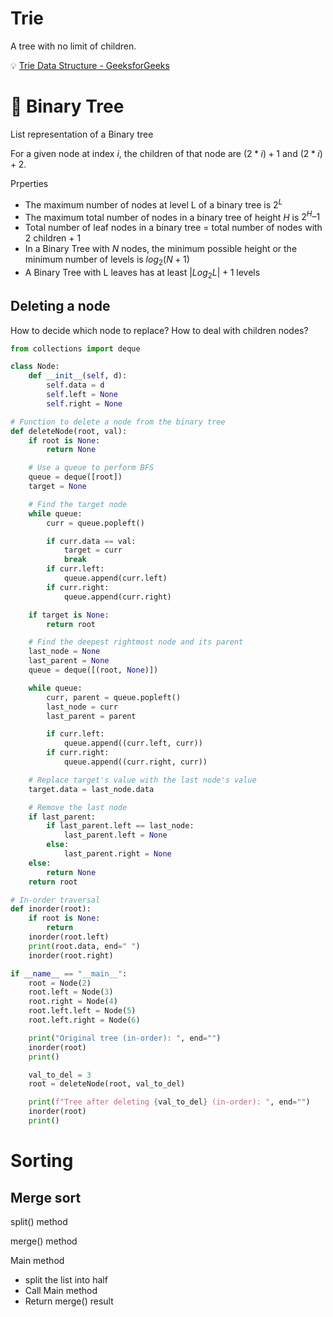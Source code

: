 # Trie

A tree with no limit of children. 

💡 [Trie Data Structure - GeeksforGeeks](https://www.geeksforgeeks.org/dsa/trie-insert-and-search/)

# 🎄 Binary Tree

List representation of a Binary tree

For a given node at index $i$, the children of that node are $(2*i)+1$ and $(2*i)+2$.

Prperties
* The maximum number of nodes at level L of a binary tree is $2^L$
* The maximum total number of nodes in a binary tree of height $H$ is $2^H – 1$
* Total number of leaf nodes in a binary tree = total number of nodes with 2 children + 1
* In a Binary Tree with $N$ nodes, the minimum possible height or the minimum number of levels is $log_2(N+1)$
* A Binary Tree with L leaves has at least $| Log_2L |+ 1$ levels

## Deleting a node

How to decide which node to replace? How to deal with children nodes? 

```python
from collections import deque

class Node:
    def __init__(self, d):
        self.data = d
        self.left = None
        self.right = None

# Function to delete a node from the binary tree
def deleteNode(root, val):
    if root is None:
        return None

    # Use a queue to perform BFS
    queue = deque([root])
    target = None

    # Find the target node
    while queue:
        curr = queue.popleft()

        if curr.data == val:
            target = curr
            break
        if curr.left:
            queue.append(curr.left)
        if curr.right:
            queue.append(curr.right)

    if target is None:
        return root

    # Find the deepest rightmost node and its parent
    last_node = None
    last_parent = None
    queue = deque([(root, None)])

    while queue:
        curr, parent = queue.popleft()
        last_node = curr
        last_parent = parent

        if curr.left:
            queue.append((curr.left, curr))
        if curr.right:
            queue.append((curr.right, curr))

    # Replace target's value with the last node's value
    target.data = last_node.data

    # Remove the last node
    if last_parent:
        if last_parent.left == last_node:
            last_parent.left = None
        else:
            last_parent.right = None
    else:
        return None
    return root

# In-order traversal
def inorder(root):
    if root is None:
        return
    inorder(root.left)
    print(root.data, end=" ")
    inorder(root.right)

if __name__ == "__main__":
    root = Node(2)
    root.left = Node(3)
    root.right = Node(4)
    root.left.left = Node(5)
    root.left.right = Node(6)

    print("Original tree (in-order): ", end="")
    inorder(root)
    print()

    val_to_del = 3
    root = deleteNode(root, val_to_del)

    print(f"Tree after deleting {val_to_del} (in-order): ", end="")
    inorder(root)
    print()
```

# Sorting

## Merge sort

split() method

merge() method

Main method
* split the list into half
* Call Main method
* Return merge() result

